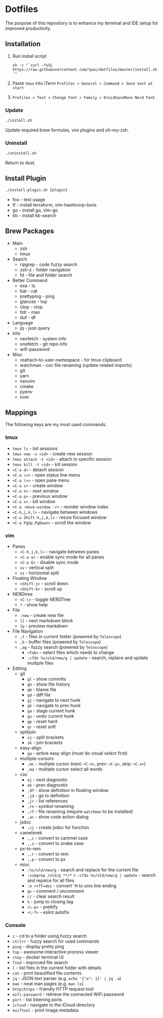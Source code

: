 # Dotfiles

The purpose of this repository is to enhance my terminal and IDE setup for improved productivity.

## Installation

1. Run install script

   ```
   sh -c "`curl -fsSL https://raw.githubusercontent.com/tpai/dotfiles/master/install.sh `"
   ```

2. Paste `tmux` into iTerm `Profiles > General > Command > Send text at start`

3. `Profiles > Text > Change Font > Family > DroidSansMono Nerd Font`

### Update

```sh
./install.sh
```

Update required brew formulas, vim plugins and oh-my-zsh.

### Uninstall

```sh
./uninstall.sh
```

Return to dust.

## Install Plugin

```sh
./install-plugin.sh {plugin}
```

- foo - test usage
- tf - install terraform, vim-hashicorp-tools
- go - install go, vim-go
- kb - install kb-search

## Brew Packages

- Main
  - zsh
  - tmux
- Search
  - ripgrep - code fuzzy search
  - zsh-z - folder navigation
  - fd - file and folder search
- Better Command
  - exa - ls
  - bat - cat
  - prettyping - ping
  - glances - top
  - ctop - ctop
  - tldr - man
  - duf - df
- Language
  - jq - json query
- Info
  - neofetch - system info
  - onefetch - git repo info
  - wifi-password
- Misc
  - reattach-to-user-namespace - for tmux clipboard
  - watchman - coc file renaming (update related imports)
  - git
  - yarn
  - neovim
  - cmake
  - pyenv
  - nvm

## Mappings

The following keys are my most used commands.

### tmux

- `tmux ls` - list sessions
- `tmux new -s <id>` - create new session
- `tmux attach -t <id>` - attach to specific session
- `tmux kill -t <id>` - kill session
- `<C-a d>` - detach session
- `<C-a \<>` - open status line menu
- `<C-a \>>` - open pane menu
- `<C-a c>` - create window
- `<C-a n>` - next window
- `<C-a p>` - previous window
- `<C-a x>` - kill window
- `<C-a :move-window -r>` - reorder window index
- `<C-h,j,k,l>` - navigate between windows
- `<C-a Shift-h,j,k,l>` - resize focused window
- `<C-a PgUp,PgDown>` - scroll the window

### vim

- Panes
  - `<C-h,j,k,l>` - navigate between panes
  - `<C-a e>` - enable sync mode for all panes
  - `<C-a E>` - disable sync mode
  - `vv` - vertical split
  - `ss` - horizontal split
- Floating Window
  - `<Shift-j>` - scroll down
  - `<Shift-k>` - scroll up
- NERDtree
  - `<C-\>` - toggle NERDTree
  - `?` - show help
- File
  - `:new` - create new file
  - `]]` - next markdown block
  - `]p` - preview markdown
- File Navigation
  - `,t` - files in current folder (powered by `Telescope`)
  - `,b` - buffer files (powered by `Telescope`)
  - `,ag` - fuzzy search (powered by `Telescope`)
    - `<Tab>` - select files which needs to change
    - `:cfdo %s/old/new/g | update` - search, replace and update multiple files
- Editing
  - git
      - `gl` - show commits
      - `gh` - show file history
      - `gb` - blame file
      - `gd` - diff file
      - `gj` - navigate to next hunk
      - `gk` - navigate to prev hunk
      - `ga` - stage current hunk
      - `gu` - undo current hunk
      - `gp` - reset hard
      - `gr` - reset soft
  - splitjoin
      - `sj` - split brackets
      - `sk` - join brackets
  - easy-align
      - `ga` - active easy align (must do visual select first)
  - multiple-cursors
      - `,mc` - multiple cursor (next: `<C-n>`, prev: `<C-p>`, skip: `<C-x>`)
      - `,ma` - multiple cursor select all words
  - coc
      - `ej` - next diagnostic
      - `ek` - prev diagnostic
      - `,df` - show definition in floating window
      - `,jd` - go to definition
      - `,jr` - list references
      - `,rn` - symbol renaming
      - `,rf` - file renaming (require `watchman` to be installed)
      - `,ac` - show code action dialog
  - jsdoc
      - `,cj` - create jsdoc for function
  - camelsnek
      - `,,c` - convert to cammel case
      - `,,s` - convert to snake case
  - px-to-rem
      - `,,r` - convert to rem
      - `,,p` - convert to px
  - misc
      - `:%s/old/new/g` - search and replace for the current file
      - `:vimgrep /old/g **/*` > `:cfdo %s/old/new/g | update` - search and repalce for all files
      - `:e ++ff=dos` - convert `^M` to unix line ending
      - `gc` - comment / uncomment
      - `//` - clear search result
      - `%` - jump to closing tag
      - `<\-p>` - prettify
      - `<\-f>` - eslint autofix

### Console

- `z` - cd to a folder using fuzzy search
- `ctrl+r` - fuzzy search for used commands
- `ping` - display pretty ping
- `top` - awesome interactive process viewer
- `ctop` - docker terminal UI
- `find` - improved file search
- `l` - list files in the current folder with details
- `cat` - print beautified file contents
- `jq` - JSON text parser (e.g. `echo '{"a": 1}' | jq .a`)
- `man` - neat man pages (e.g. `man ls`)
- `http|https` - friendly HTTP request tool
- `wifi-password` - retrieve the connected WiFi password
- `port` - list listening ports
- `icloud` - navigate to the iCloud directory
- `exiftool` - print image metadata
